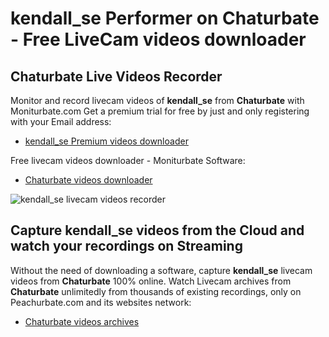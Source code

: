 # kendall_se Performer on Chaturbate - Free LiveCam videos downloader

## Chaturbate Live Videos Recorder

Monitor and record livecam videos of **kendall_se** from **Chaturbate** with Moniturbate.com
Get a premium trial for free by just and only registering with your Email address:
* [kendall_se Premium videos downloader](https://moniturbate.com/request-demo-licence-key.html)

Free livecam videos downloader - Moniturbate Software:
* [Chaturbate videos downloader](https://moniturbate.com/moniturbate-download-software.html)

![kendall_se livecam videos recorder](https://peachurnet.com/templates/moniturbate-software.png)


## Capture kendall_se videos from the Cloud and watch your recordings on Streaming

Without the need of downloading a software, capture **kendall_se** livecam videos from **Chaturbate** 100% online.
Watch Livecam archives from **Chaturbate** unlimitedly from thousands of existing recordings, only on Peachurbate.com and its websites network:
* [Chaturbate videos archives](https://peachurnet.com/)